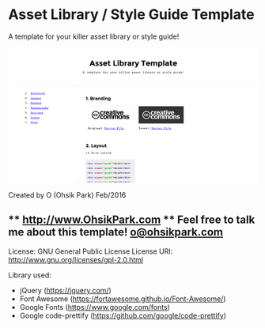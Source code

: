 # Asset Library / Style Guide Template
A template for your killer asset library or style guide!

![Asset Library / Style Guide Template](/screenshot.jpg?raw=true "Style Guide Template")

Created by O (Ohsik Park) Feb/2016

** http://www.OhsikPark.com
** Feel free to talk me about this template! o@ohsikpark.com 
-------------------------------------------------------------

License: GNU General Public License
License URI: http://www.gnu.org/licenses/gpl-2.0.html

Library used:
- jQuery (https://jquery.com/)
- Font Awesome (https://fortawesome.github.io/Font-Awesome/)
- Google Fonts (https://www.google.com/fonts)
- Google code-prettify (https://github.com/google/code-prettify)